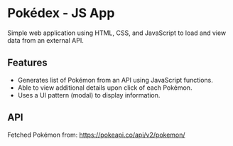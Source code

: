 # Pokédex - JS App
Simple web application using HTML, CSS, and JavaScript to load and view data from an external API.
## Features
* Generates list of Pokémon from an API using JavaScript functions.
* Able to view additional details upon click of each Pokémon.
* Uses a UI pattern (modal) to display information.
## API
Fetched Pokémon from: https://pokeapi.co/api/v2/pokemon/
